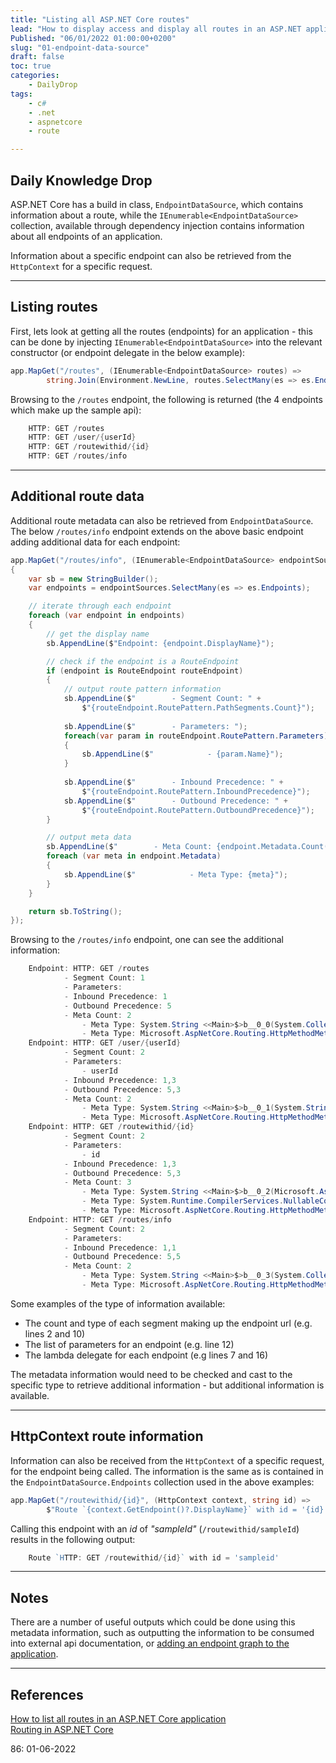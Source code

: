 ```yaml
---
title: "Listing all ASP.NET Core routes"
lead: "How to display access and display all routes in an ASP.NET application"
Published: "06/01/2022 01:00:00+0200"
slug: "01-endpoint-data-source"
draft: false
toc: true
categories:
    - DailyDrop
tags:
    - c#
    - .net
    - aspnetcore
    - route

---
```


## Daily Knowledge Drop

ASP.NET Core has a build in class, `EndpointDataSource`, which contains information about a route, while the `IEnumerable<EndpointDataSource>` collection, available through dependency injection contains information about all endpoints of an application.

Information about a specific endpoint can also be retrieved from the `HttpContext` for a specific request.

---

## Listing routes

First, lets look at getting all the routes (endpoints) for an application - this can be done by injecting `IEnumerable<EndpointDataSource>` into the relevant constructor (or endpoint delegate in the below example):

``` csharp
app.MapGet("/routes", (IEnumerable<EndpointDataSource> routes) =>
        string.Join(Environment.NewLine, routes.SelectMany(es => es.Endpoints)));
```

Browsing to the `/routes` endpoint, the following is returned (the 4 endpoints which make up the sample api):

``` powershell
    HTTP: GET /routes
    HTTP: GET /user/{userId}
    HTTP: GET /routewithid/{id}
    HTTP: GET /routes/info
```

---

## Additional route data

Additional route metadata can also be retrieved from `EndpointDataSource`. The below `/routes/info` endpoint extends on the above basic endpoint adding additional data for each endpoint:

``` csharp
app.MapGet("/routes/info", (IEnumerable<EndpointDataSource> endpointSources) =>
{
    var sb = new StringBuilder();
    var endpoints = endpointSources.SelectMany(es => es.Endpoints);

    // iterate through each endpoint
    foreach (var endpoint in endpoints)
    {
        // get the display name
        sb.AppendLine($"Endpoint: {endpoint.DisplayName}");

        // check if the endpoint is a RouteEndpoint
        if (endpoint is RouteEndpoint routeEndpoint)
        {
            // output route pattern information
            sb.AppendLine($"        - Segment Count: " +
                $"{routeEndpoint.RoutePattern.PathSegments.Count}");
            
            sb.AppendLine($"        - Parameters: ");
            foreach(var param in routeEndpoint.RoutePattern.Parameters)
            {
                sb.AppendLine($"            - {param.Name}");
            }
            
            sb.AppendLine($"        - Inbound Precedence: " +
                $"{routeEndpoint.RoutePattern.InboundPrecedence}");
            sb.AppendLine($"        - Outbound Precedence: " +
                $"{routeEndpoint.RoutePattern.OutboundPrecedence}");
        }

        // output meta data
        sb.AppendLine($"        - Meta Count: {endpoint.Metadata.Count()}");
        foreach (var meta in endpoint.Metadata)
        {
            sb.AppendLine($"            - Meta Type: {meta}");
        }
    }

    return sb.ToString();
});
```

Browsing to the `/routes/info` endpoint, one can see the additional information:

``` powershell
    Endpoint: HTTP: GET /routes
            - Segment Count: 1
            - Parameters: 
            - Inbound Precedence: 1
            - Outbound Precedence: 5
            - Meta Count: 2
                - Meta Type: System.String <<Main>$>b__0_0(System.Collections.Generic.IEnumerable`1[Microsoft.AspNetCore.Routing.EndpointDataSource])
                - Meta Type: Microsoft.AspNetCore.Routing.HttpMethodMetadata
    Endpoint: HTTP: GET /user/{userId}
            - Segment Count: 2
            - Parameters: 
                - userId
            - Inbound Precedence: 1,3
            - Outbound Precedence: 5,3
            - Meta Count: 2
                - Meta Type: System.String <<Main>$>b__0_1(System.String)
                - Meta Type: Microsoft.AspNetCore.Routing.HttpMethodMetadata
    Endpoint: HTTP: GET /routewithid/{id}
            - Segment Count: 2
            - Parameters: 
                - id
            - Inbound Precedence: 1,3
            - Outbound Precedence: 5,3
            - Meta Count: 3
                - Meta Type: System.String <<Main>$>b__0_2(Microsoft.AspNetCore.Http.HttpContext, System.String)
                - Meta Type: System.Runtime.CompilerServices.NullableContextAttribute
                - Meta Type: Microsoft.AspNetCore.Routing.HttpMethodMetadata
    Endpoint: HTTP: GET /routes/info
            - Segment Count: 2
            - Parameters: 
            - Inbound Precedence: 1,1
            - Outbound Precedence: 5,5
            - Meta Count: 2
                - Meta Type: System.String <<Main>$>b__0_3(System.Collections.Generic.IEnumerable`1[Microsoft.AspNetCore.Routing.EndpointDataSource])
                - Meta Type: Microsoft.AspNetCore.Routing.HttpMethodMetadata
```

Some examples of the type of information available:
- The count and type of each segment making up the endpoint url (e.g. lines 2 and 10)
- The list of parameters for an endpoint (e.g. line 12)
- The lambda delegate for each endpoint (e.g lines 7 and 16)

The metadata information would need to be checked and cast to the specific type to retrieve additional information - but additional information is available.

---

## HttpContext route information

Information can also be received from the `HttpContext` of a specific request, for the endpoint being called. The information is the same as is contained in the `EndpointDataSource.Endpoints` collection used in the above examples:

``` csharp
app.MapGet("/routewithid/{id}", (HttpContext context, string id) => 
        $"Route `{context.GetEndpoint()?.DisplayName}` with id = '{id}'"); 
```

Calling this endpoint with an _id_ of _"sampleId"_ (`/routewithid/sampleId`) results in the following output:

``` powershell
    Route `HTTP: GET /routewithid/{id}` with id = 'sampleid'
```

---

## Notes

There are a number of useful outputs which could be done using this metadata information, such as outputting the information to be consumed into external api documentation, or [adding an endpoint graph to the application](https://andrewlock.net/adding-an-endpoint-graph-to-your-aspnetcore-application/). 

---

## References

[How to list all routes in an ASP.NET Core application](https://www.meziantou.net/list-all-routes-in-an-asp-net-core-application.htm)  
[Routing in ASP.NET Core](https://docs.microsoft.com/en-us/aspnet/core/fundamentals/routing?view=aspnetcore-6.0)

<?# DailyDrop ?>86: 01-06-2022<?#/ DailyDrop ?>
